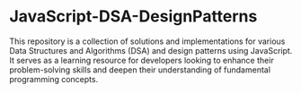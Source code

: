 # JavaScript-DSA-DesignPatterns
This repository is a collection of solutions and implementations for various Data Structures and Algorithms (DSA) and design patterns using JavaScript. It serves as a learning resource for developers looking to enhance their problem-solving skills and deepen their understanding of fundamental programming concepts.
